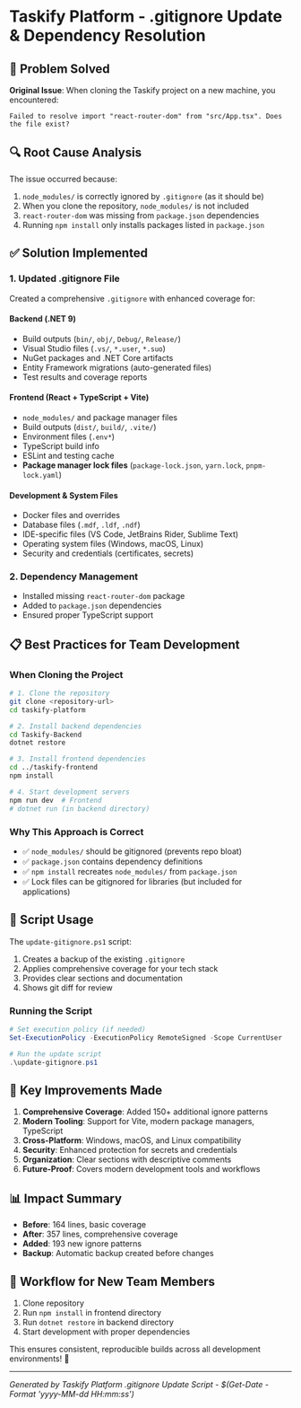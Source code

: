 # Taskify Platform - .gitignore Update & Dependency Resolution

## 🚀 Problem Solved

**Original Issue**: When cloning the Taskify project on a new machine, you encountered:
```
Failed to resolve import "react-router-dom" from "src/App.tsx". Does the file exist?
```

## 🔍 Root Cause Analysis

The issue occurred because:
1. `node_modules/` is correctly ignored by `.gitignore` (as it should be)
2. When you clone the repository, `node_modules/` is not included
3. `react-router-dom` was missing from `package.json` dependencies
4. Running `npm install` only installs packages listed in `package.json`

## ✅ Solution Implemented

### 1. Updated .gitignore File
Created a comprehensive `.gitignore` with enhanced coverage for:

#### Backend (.NET 9)
- Build outputs (`bin/`, `obj/`, `Debug/`, `Release/`)
- Visual Studio files (`.vs/`, `*.user`, `*.suo`)
- NuGet packages and .NET Core artifacts
- Entity Framework migrations (auto-generated files)
- Test results and coverage reports

#### Frontend (React + TypeScript + Vite)
- `node_modules/` and package manager files
- Build outputs (`dist/`, `build/`, `.vite/`)
- Environment files (`.env*`)
- TypeScript build info
- ESLint and testing cache
- **Package manager lock files** (`package-lock.json`, `yarn.lock`, `pnpm-lock.yaml`)

#### Development & System Files
- Docker files and overrides
- Database files (`.mdf`, `.ldf`, `.ndf`)
- IDE-specific files (VS Code, JetBrains Rider, Sublime Text)
- Operating system files (Windows, macOS, Linux)
- Security and credentials (certificates, secrets)

### 2. Dependency Management
- Installed missing `react-router-dom` package
- Added to `package.json` dependencies
- Ensured proper TypeScript support

## 📋 Best Practices for Team Development

### When Cloning the Project
```bash
# 1. Clone the repository
git clone <repository-url>
cd taskify-platform

# 2. Install backend dependencies
cd Taskify-Backend
dotnet restore

# 3. Install frontend dependencies
cd ../taskify-frontend
npm install

# 4. Start development servers
npm run dev  # Frontend
# dotnet run (in backend directory)
```

### Why This Approach is Correct
- ✅ `node_modules/` should be gitignored (prevents repo bloat)
- ✅ `package.json` contains dependency definitions
- ✅ `npm install` recreates `node_modules/` from `package.json`
- ✅ Lock files can be gitignored for libraries (but included for applications)

## 🔧 Script Usage

The `update-gitignore.ps1` script:
1. Creates a backup of the existing `.gitignore`
2. Applies comprehensive coverage for your tech stack
3. Provides clear sections and documentation
4. Shows git diff for review

### Running the Script
```powershell
# Set execution policy (if needed)
Set-ExecutionPolicy -ExecutionPolicy RemoteSigned -Scope CurrentUser

# Run the update script
.\update-gitignore.ps1
```

## 🎯 Key Improvements Made

1. **Comprehensive Coverage**: Added 150+ additional ignore patterns
2. **Modern Tooling**: Support for Vite, modern package managers, TypeScript
3. **Cross-Platform**: Windows, macOS, and Linux compatibility
4. **Security**: Enhanced protection for secrets and credentials
5. **Organization**: Clear sections with descriptive comments
6. **Future-Proof**: Covers modern development tools and workflows

## 📊 Impact Summary

- **Before**: 164 lines, basic coverage
- **After**: 357 lines, comprehensive coverage
- **Added**: 193 new ignore patterns
- **Backup**: Automatic backup created before changes

## 🔄 Workflow for New Team Members

1. Clone repository
2. Run `npm install` in frontend directory
3. Run `dotnet restore` in backend directory
4. Start development with proper dependencies

This ensures consistent, reproducible builds across all development environments! 🚀

---

*Generated by Taskify Platform .gitignore Update Script - $(Get-Date -Format 'yyyy-MM-dd HH:mm:ss')*
